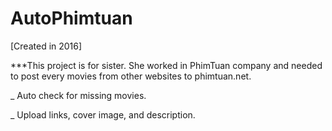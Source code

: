 # AutoPhimtuan

[Created in 2016]

***This project is for sister. She worked in PhimTuan company and needed to post every movies from other websites to phimtuan.net.

_ Auto check for missing movies.

_ Upload links, cover image, and description.
